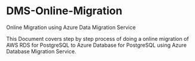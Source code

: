 # DMS-Online-Migration
Online Migration using Azure Data Migration Service

This Document covers step by step process of doing a online migration of AWS RDS for PostgreSQL to Azure Database for PostgreSQL using Azure Database Migration Service.


